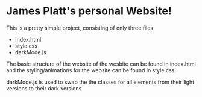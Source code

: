 # James Platt's personal Website!

This is a pretty simple project, consisting of only three files
- index.html
- style.css
- darkMode.js

The basic structure of the website of the wesbite can be found in index.html
and the styling/animations for the website can be found in style.css.

darkMode.js is used to swap the the classes for all elements from their light 
versions to their dark versions

